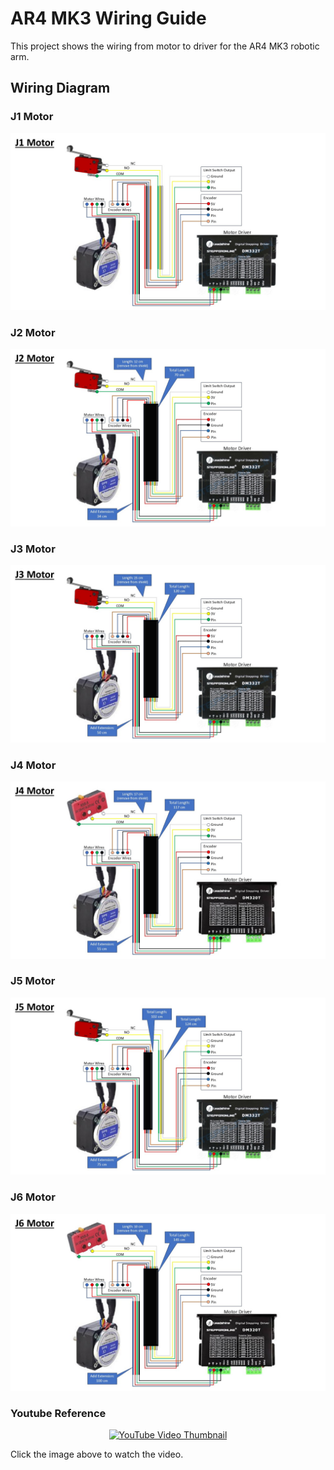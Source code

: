 # AR4 MK3 Wiring Guide
This project shows the wiring from motor to driver for the AR4 MK3 robotic arm.

## Wiring Diagram
### J1 Motor
![Wiring Diagram J1 Motor](images/J1.jpg)
### J2 Motor
![Wiring Diagram J2 Motor](images/J2.jpg)
### J3 Motor
![Wiring Diagram J3 Motor](images/J3.jpg)
### J4 Motor
![Wiring Diagram J5 Motor](images/J4.jpg)
### J5 Motor
![Wiring Diagram J5 Motor](images/J5.jpg)
### J6 Motor
![Wiring Diagram J6 Motor](images/J6.jpg)

### Youtube Reference
<p align="center">
  <a href="https://www.youtube.com/watch?v=iyxQE4hCvbc" target="_blank">
    <img src="https://img.youtube.com/vi/iyxQE4hCvbc/0.jpg" alt="YouTube Video Thumbnail" width="480" />
  </a>
</p>

Click the image above to watch the video.
